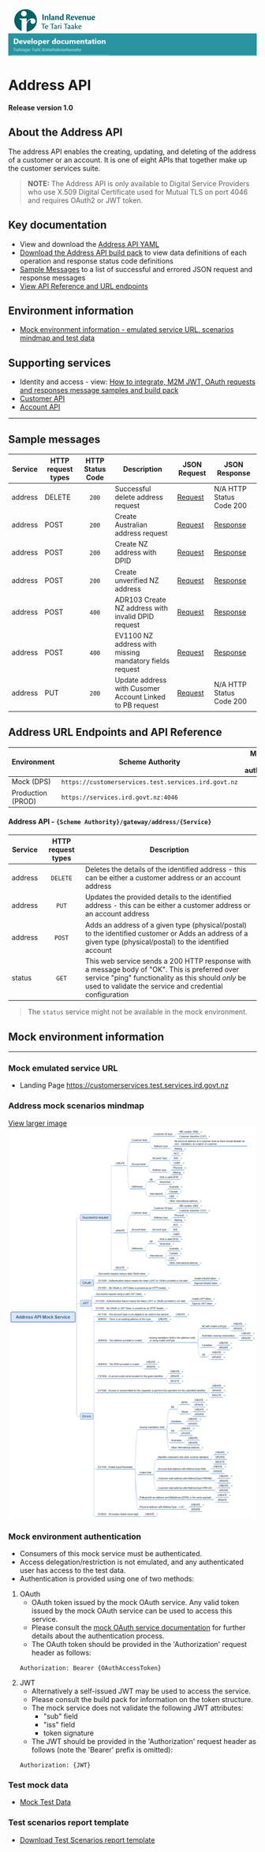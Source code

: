 
![IRD logo](../../Images/IRlogo.gif)
![Software Dev](../../Images/SoftwareDev.png)

# Address API 

#### Release version 1.0

## About the Address API 

The address API enables the creating, updating, and deleting of the address of a customer or an account. It is one of eight APIs that together make up the customer services suite.

>**NOTE:** The Address API is only available to Digital Service Providers who use X.509 Digital Certificate used for Mutual TLS on port 4046 and requires OAuth2 or JWT token.

## Key documentation


* View and download the [Address API YAML](Address%202021-09-14.yaml)
* [Download the Address API build pack](Build%20pack%20-%20Address%20API.pdf) to view data definitions of each operation and response status code definitions
* [Sample Messages](#Sample-Messages) to a list of successful and errored JSON request and response messages 	
* [View API Reference and URL endpoints](#Address-API-REST-Reference)	

## Environment information

- [Mock environment information - emulated service URL, scenarios mindmap and test data](#mock-environment-information)

## Supporting services
 
* Identity and access - view: [How to integrate, M2M JWT, OAuth  requests and responses message samples and build pack](https://github.com/InlandRevenue/Gateway_Services-Access/tree/master/Identity%20and%20Access)
* [Customer API](../Customer%20API)
* [Account API](../Account%20API)

---

<a name="Sample-Messages"></a>
## Sample messages

| Service | HTTP request types |HTTP Status Code| Description | JSON Request | JSON Response | 
| -- | -- | :--: | -- | -- | -- | 
| address | DELETE | `200` | Successful delete address request | [Request](sample%20messages/DELETE_200_address_LinkedIndividualWithAddress_request.json) | N/A HTTP Status Code 200 | 
| address | POST |`200` | Create Australian address request| [Request](sample%20messages/POST_200_address_create_Australian_address_request.json) | [Response](sample%20messages/POST_200_address_create_Australian_address_response.json) |  
| address | POST |`200` | Create NZ address with DPID| [Request](sample%20messages/POST_200_address_create_NZ_address_with_DPID_request.json) | [Response](sample%20messages/POST_200_address_create_NZ_address_with_DPID_response.json) |  
| address | POST |`200` | Create unverified NZ address| [Request](sample%20messages/POST_200_address_create_unverified_NZ_address_request.json) | [Response](sample%20messages/POST_200_address_create_unverified_NZ_address_response.json) |  
| address | POST |`400` | ADR103 Create NZ address with invalid DPID request| [Request](sample%20messages/POST_400_address_ADR103_create_NZ_address_with_invalid_DPID_request.json) | [Response](sample%20messages/POST_400_address_ADR103_create_NZ_address_with_invalid_DPID_response.json) |  
| address | POST |`400` | EV1100 NZ address with missing mandatory fields request| [Request](sample%20messages/POST_400_address_EV1100_create_NZ_address_with_missing_mandatory_fields_request.json) | [Response](sample%20messages/POST_400_address_EV1100_create_NZ_address_with_missing_mandatory_fields_response.json) |  
| address | PUT |`200` | Update address with Cusomer Account Linked to PB request| [Request](sample%20messages/PUT_200_address_CusomerAccountLinkedToPB_request.json) | N/A HTTP Status Code 200 |  


<a name="Address-API-REST-Reference"></a>
## Address URL Endpoints and API Reference

| Environment | Scheme Authority | Mutual TLS (mTLS) authentication |
| --- | --- | :---: |
| Mock (DPS)| `https://customerservices.test.services.ird.govt.nz`| no |
| Production (PROD) | `https://services.ird.govt.nz:4046`| yes |

#### Address API - `{Scheme Authority}/gateway/address/{Service}`
| Service | HTTP request types | Description |  
| -- | :--: | -- | 
| address | `DELETE` | Deletes the details of the identified address - this can be either a customer address or an account address | 
| address | `PUT` | Updates the provided details to the identified address - this can be either a customer address or an account address | 
| address | `POST` | Adds an address of a given type (physical/postal) to the identified customer or Adds an address of a given type (physical/postal) to the identified account | 
| status | `GET` | This web service sends a 200 HTTP response with a message body of "OK". This is preferred over service "ping" functionality as this should *only* be used to validate the service and credential configuration | 

> The `status` service might not be available in the mock environment. 

<a name="mock-environment-information"></a>
## Mock environment information
---
### Mock emulated service URL
* Landing Page https://customerservices.test.services.ird.govt.nz 

### Address mock scenarios mindmap

[View larger image](../images/Address%20API%20Mock%20Service.png)
![Mock Scenarios](../images/Address%20API%20Mock%20Service.png)

### Mock environment authentication
* Consumers of this mock service must be authenticated.
* Access delegation/restriction is not emulated, and any authenticated user has access to the test data.
* Authentication is provided using one of two methods:
 1. OAuth
	* OAuth token issued by the mock OAuth service. Any valid token issued by the mock OAuth service can be used to access this service.
	* Please consult the [mock OAuth service documentation](https://mock-oauth.ird.digitalpartner.services/) for further details about the authentication process.
	* The OAuth token should be provided in the 'Authorization' request header as follows:
	```
	Authorization: Bearer {OAuthAccessToken}
	```
 2. JWT
	* Alternatively a self-issued JWT may be used to access the service.
	* Please consult the build pack for information on the token structure.
	* The mock service does not validate the following JWT attributes:
		* "sub" field
		* "iss" field
		* token signature
	* The JWT should be provided in the 'Authorization' request header as follows (note the 'Bearer' prefix is omitted):
	```
	Authorization: {JWT}
	```

### Test mock data
* [Mock Test Data](../Test%20Details/) 

<a name="test-environment-information"></a>
### Test scenarios report template

- [Download Test Scenarios report template](Address%20API%20-%20Test%20Report%20Template_v1.1.docx)








